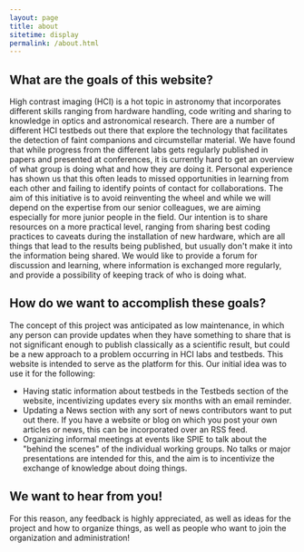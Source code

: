 ```yaml
---
layout: page
title: about
sitetime: display
permalink: /about.html
---
```


## What are the goals of this website?

High contrast imaging (HCI) is a hot topic in astronomy that incorporates different skills ranging from hardware handling, code writing and sharing to knowledge in optics and astronomical research. There are a number of different HCI testbeds out there that explore the technology that facilitates the detection of faint companions and circumstellar material. We have found that while progress from the different labs gets regularly published in papers and presented at conferences, it is currently hard to get an overview of what group is doing what and how they are doing it. Personal experience has shown us that this often leads to missed opportunities in learning from each other and failing to identify points of contact for collaborations.
The aim of this initiative is to avoid reinventing the wheel and while we will depend on the expertise from our senior colleagues, we are aiming especially for more junior people in the field. Our intention is to share resources on a more practical level, ranging from sharing best coding practices to caveats during the installation of new hardware, which are all things that lead to the results being published, but usually don't make it into the information being shared. We would like to provide a forum for discussion and learning, where information is exchanged more regularly, and provide a possibility of keeping track of who is doing what.

## How do we want to accomplish these goals?

The concept of this project was anticipated as low maintenance, in which any person can provide updates when they have something to share that is not significant enough to publish classically as a scientific result, but could be a new approach to a problem occurring in HCI labs and testbeds. This website is intended to serve as the platform for this. Our initial idea was to use it for the following:

- Having static information about testbeds in the Testbeds section of the website, incentivizing updates every six months with an email reminder. 
- Updating a News section with any sort of news contributors want to put out there. If you have a website or blog on which you post your own articles or news, this can be incorporated over an RSS feed.
- Organizing informal meetings at events like SPIE to talk about the "behind the scenes" of the individual working groups. No talks or major presentations are intended for this, and the aim is to incentivize the exchange of knowledge about doing things.

## We want to hear from you!
For this reason, any feedback is highly appreciated, as well as ideas for the project and how to organize things, as well as people who want to join the organization and administration!

